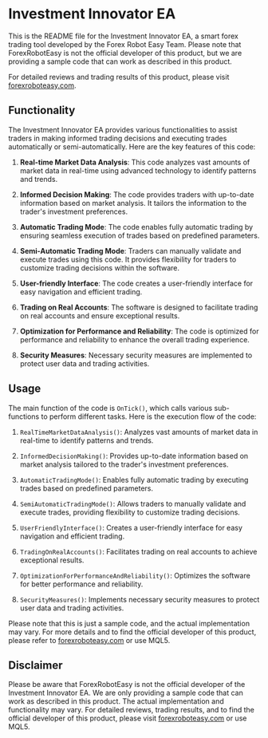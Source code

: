 # Investment Innovator EA

This is the README file for the Investment Innovator EA, a smart forex trading tool developed by the Forex Robot Easy Team. Please note that ForexRobotEasy is not the official developer of this product, but we are providing a sample code that can work as described in this product.

For detailed reviews and trading results of this product, please visit [forexroboteasy.com](https://forexroboteasy.com/forex-robot-review/investment-innovator-ea-review-smart-forex-trading-decisions/).

## Functionality

The Investment Innovator EA provides various functionalities to assist traders in making informed trading decisions and executing trades automatically or semi-automatically. Here are the key features of this code:

1. **Real-time Market Data Analysis**: This code analyzes vast amounts of market data in real-time using advanced technology to identify patterns and trends.

2. **Informed Decision Making**: The code provides traders with up-to-date information based on market analysis. It tailors the information to the trader's investment preferences.

3. **Automatic Trading Mode**: The code enables fully automatic trading by ensuring seamless execution of trades based on predefined parameters.

4. **Semi-Automatic Trading Mode**: Traders can manually validate and execute trades using this code. It provides flexibility for traders to customize trading decisions within the software.

5. **User-friendly Interface**: The code creates a user-friendly interface for easy navigation and efficient trading.

6. **Trading on Real Accounts**: The software is designed to facilitate trading on real accounts and ensure exceptional results.

7. **Optimization for Performance and Reliability**: The code is optimized for performance and reliability to enhance the overall trading experience.

8. **Security Measures**: Necessary security measures are implemented to protect user data and trading activities.

## Usage

The main function of the code is `OnTick()`, which calls various sub-functions to perform different tasks. Here is the execution flow of the code:

1. `RealTimeMarketDataAnalysis()`: Analyzes vast amounts of market data in real-time to identify patterns and trends.

2. `InformedDecisionMaking()`: Provides up-to-date information based on market analysis tailored to the trader's investment preferences.

3. `AutomaticTradingMode()`: Enables fully automatic trading by executing trades based on predefined parameters.

4. `SemiAutomaticTradingMode()`: Allows traders to manually validate and execute trades, providing flexibility to customize trading decisions.

5. `UserFriendlyInterface()`: Creates a user-friendly interface for easy navigation and efficient trading.

6. `TradingOnRealAccounts()`: Facilitates trading on real accounts to achieve exceptional results.

7. `OptimizationForPerformanceAndReliability()`: Optimizes the software for better performance and reliability.

8. `SecurityMeasures()`: Implements necessary security measures to protect user data and trading activities.

Please note that this is just a sample code, and the actual implementation may vary. For more details and to find the official developer of this product, please refer to [forexroboteasy.com](https://forexroboteasy.com/forex-robot-review/investment-innovator-ea-review-smart-forex-trading-decisions/) or use MQL5.

## Disclaimer

Please be aware that ForexRobotEasy is not the official developer of the Investment Innovator EA. We are only providing a sample code that can work as described in this product. The actual implementation and functionality may vary. For detailed reviews, trading results, and to find the official developer of this product, please visit [forexroboteasy.com](https://forexroboteasy.com/forex-robot-review/investment-innovator-ea-review-smart-forex-trading-decisions/) or use MQL5.
